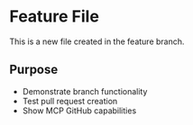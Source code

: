 # Feature File

This is a new file created in the feature branch.

## Purpose
- Demonstrate branch functionality
- Test pull request creation
- Show MCP GitHub capabilities